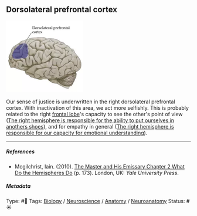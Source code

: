 ## Dorsolateral prefrontal cortex

![200](%E2%9A%99%EF%B8%8F%20Tools/%F0%9F%93%B8%20Images/6B47C9ED-4BA7-4B38-B4D4-4C57B8023ED9.png)

Our sense of justice is underwritten in the right dorsolateral prefrontal cortex. With inactivation of this area, we act more selfishly. This is probably related to the right [frontal lobe](Frontal%20lobe.md)'s capacity to see the other's point of view ([The right hemisphere is responsible for the ability to put ourselves in anothers shoes](The%20right%20hemisphere%20is%20responsible%20for%20the%20ability%20to%20put%20ourselves%20in%20anothers%20shoes.md)), and for empathy in general ([The right hemisphere is responsible for our capacity for emotional understanding](The%20right%20hemisphere%20is%20responsible%20for%20our%20capacity%20for%20emotional%20understanding.md)).

---

##### References

* Mcgilchrist, Iain. (2010). [The Master and His Emissary Chapter 2 What Do the Hemispheres Do](The%20Master%20and%20His%20Emissary%20Chapter%202%20What%20Do%20the%20Hemispheres%20Do.md) (p. 173). London, UK: *Yale University Press*.

##### Metadata

Type: #🔴 
Tags: [Biology]() / [Neuroscience](Neuroscience.md) / [Anatomy]() / [Neuroanatomy](Neuroanatomy.md)
Status: #☀️ 
